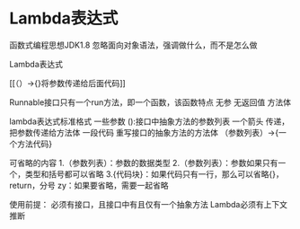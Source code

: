 # Lambda表达式

函数式编程思想JDK1.8
忽略面向对象语法，强调做什么，而不是怎么做

Lambda表达式

[[（）->{}将参数传递给后面代码]]

Runnable接口只有一个run方法，即一个函数，该函数特点
	无参
	无返回值
	方法体

lambda表达式标准格式
	一些参数
	():接口中抽象方法的参数列表
	一个箭头
	传递，把参数传递给方法体
	一段代码
	重写接口的抽象方法的方法体
	（参数列表）->{一个方法代码}

可省略的内容
	1.（参数列表）：参数的数据类型
	2.（参数列表）：参数如果只有一个，类型和括号都可以省略
	3.{代码块}：如果代码只有一行，那么可以省略{}，return，分号
	zy：如果要省略，需要一起省略

使用前提：
	必须有接口，且接口中有且仅有一个抽象方法
	Lambda必须有上下文推断


